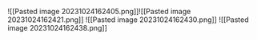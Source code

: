 ![[Pasted image 20231024162405.png]]![[Pasted image 20231024162421.png]]
![[Pasted image 20231024162430.png]]
![[Pasted image 20231024162438.png]]

